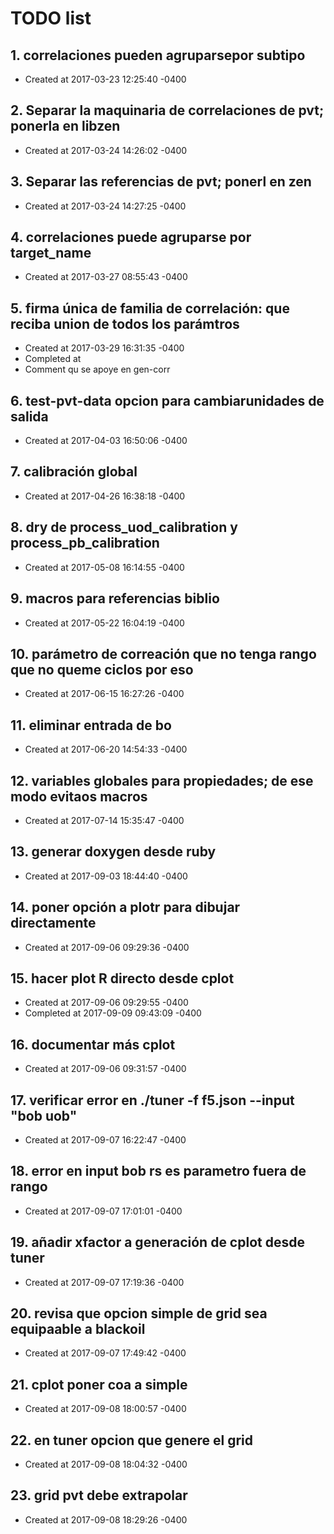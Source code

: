 # TODO list
## 1. correlaciones pueden agruparsepor subtipo
- Created at   2017-03-23 12:25:40 -0400

## 2. Separar la maquinaria de correlaciones de pvt; ponerla en libzen
- Created at   2017-03-24 14:26:02 -0400

## 3. Separar las referencias de pvt; ponerl en zen
- Created at   2017-03-24 14:27:25 -0400

## 4. correlaciones puede agruparse por target_name
- Created at   2017-03-27 08:55:43 -0400

## 5. firma única de familia de correlación: que reciba union de todos los parámtros
- Created at   2017-03-29 16:31:35 -0400
- Completed at 
- Comment      qu se apoye en gen-corr

## 6. test-pvt-data opcion para cambiarunidades de salida
- Created at   2017-04-03 16:50:06 -0400

## 7. calibración global
- Created at   2017-04-26 16:38:18 -0400

## 8. dry de process_uod_calibration y process_pb_calibration
- Created at   2017-05-08 16:14:55 -0400

## 9. macros para referencias biblio
- Created at   2017-05-22 16:04:19 -0400

## 10. parámetro de correación que no tenga rango que no queme ciclos por eso
- Created at   2017-06-15 16:27:26 -0400

## 11. eliminar entrada de bo
- Created at   2017-06-20 14:54:33 -0400

## 12. variables globales para propiedades; de ese modo evitaos macros
- Created at   2017-07-14 15:35:47 -0400

## 13. generar doxygen desde ruby
- Created at   2017-09-03 18:44:40 -0400

## 14. poner opción a plotr para dibujar directamente
- Created at   2017-09-06 09:29:36 -0400

## 15. hacer plot R directo desde cplot
- Created at   2017-09-06 09:29:55 -0400
- Completed at 2017-09-09 09:43:09 -0400

## 16. documentar más cplot
- Created at   2017-09-06 09:31:57 -0400

## 17. verificar error en ./tuner -f f5.json --input "bob uob"
- Created at   2017-09-07 16:22:47 -0400

## 18. error en input bob rs es parametro fuera de rango
- Created at   2017-09-07 17:01:01 -0400

## 19. añadir xfactor a generación de cplot desde tuner
- Created at   2017-09-07 17:19:36 -0400

## 20. revisa que opcion simple de grid sea equipaable a blackoil
- Created at   2017-09-07 17:49:42 -0400

## 21. cplot poner coa a simple 
- Created at   2017-09-08 18:00:57 -0400

## 22. en tuner opcion que genere el grid
- Created at   2017-09-08 18:04:32 -0400

## 23. grid pvt debe extrapolar
- Created at   2017-09-08 18:29:26 -0400

